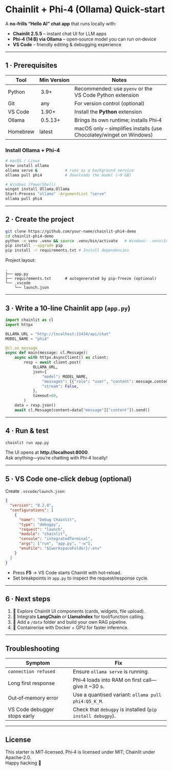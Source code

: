 # Chainlit + Phi-4 (Ollama) Quick‑start

A **no‑frills “Hello AI” chat app** that runs locally with:

- **Chainlit 2.5.5** – instant chat UI for LLM apps  
- **Phi‑4 (14 B) via Ollama** – open‑source model you can run on‑device  
- **VS Code** – friendly editing & debugging experience  

---

## 1 · Prerequisites

| Tool     | Min Version | Notes                                                                 |
|----------|-------------|-----------------------------------------------------------------------|
| Python   | 3.9+        | Recommended: use `pyenv` or the VS Code Python extension             |
| Git      | any         | For version control (optional)                                       |
| VS Code  | 1.90+       | Install the **Python** extension                                     |
| Ollama   | 0.5.13+     | Brings its own runtime; installs Phi‑4                               |
| Homebrew | latest      | macOS only – simplifies installs (use Chocolatey/winget on Windows) |

### Install Ollama + Phi‑4

```bash
# macOS / Linux
brew install ollama
ollama serve &            # runs as a background service
ollama pull phi4          # downloads the model (~9 GB)

# Windows (PowerShell)
winget install Ollama.Ollama
Start-Process "ollama" -ArgumentList "serve"
ollama pull phi4
```

---

## 2 · Create the project

```bash
git clone https://github.com/your-name/chainlit-phi4-demo
cd chainlit-phi4-demo
python -m venv .venv && source .venv/bin/activate   # Windows: .venv\Scripts\activate
pip install --upgrade pip
pip install -r requirements.txt # Install dependencies
```

Project layout:

```
.
├── app.py
├── requirements.txt      # autogenerated by pip‑freeze (optional)
└── .vscode
    └── launch.json
```

---

## 3 · Write a **10‑line** Chainlit app (`app.py`)

```python
import chainlit as cl
import httpx

OLLAMA_URL = "http://localhost:11434/api/chat"
MODEL_NAME = "phi4"

@cl.on_message
async def main(message: cl.Message):
    async with httpx.AsyncClient() as client:
        resp = await client.post(
            OLLAMA_URL,
            json={
                "model": MODEL_NAME,
                "messages": [{"role": "user", "content": message.content}],
                "stream": False,
            },
            timeout=60,
        )
    data = resp.json()
    await cl.Message(content=data["message"]["content"]).send()
```

---

## 4 · Run & test

```bash
chainlit run app.py
```

The UI opens at **http://localhost:8000**.  
Ask anything—you’re chatting with Phi‑4 locally!

---

## 5 · VS Code one‑click debug (optional)

Create `.vscode/launch.json`:

```json
{
  "version": "0.2.0",
  "configurations": [
    {
      "name": "Debug Chainlit",
      "type": "debugpy",
      "request": "launch",
      "module": "chainlit",
      "console": "integratedTerminal",
      "args": ["run", "app.py", "-w"],
      "envFile": "${workspaceFolder}/.env"
    }
  ]
}
```

- Press **F5** → VS Code starts Chainlit with hot‑reload.  
- Set breakpoints in `app.py` to inspect the request/response cycle.

---

## 6 · Next steps

1. 🎨 Explore Chainlit UI components (cards, widgets, file upload).  
2. 🔗 Integrate **LangChain** or **LlamaIndex** for tool/function calling.  
3. 📝 Add a `/data` folder and build your own RAG pipeline.  
4. 🚀 Containerise with Docker + GPU for faster inference.

---

## Troubleshooting

| Symptom                       | Fix                                                                     |
|--------------------------------|-------------------------------------------------------------------------|
| `connection refused`          | Ensure `ollama serve` is running.                                       |
| Long first response           | Phi‑4 loads into RAM on first call—give it ~30 s.                       |
| Out‑of‑memory error           | Use a quantised variant: `ollama pull phi4:Q5_K_M`.                    |
| VS Code debugger stops early  | Check that `debugpy` is installed (`pip install debugpy`).             |

---

## License

This starter is MIT‑licensed. Phi‑4 is licensed under MIT; Chainlit under Apache‑2.0.  
Happy hacking 🎉
